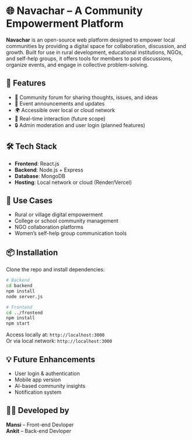 # 🌐 Navachar – A Community Empowerment Platform

**Navachar** is an open-source web platform designed to empower local communities by providing a digital space for collaboration, discussion, and growth. Built for use in rural development, educational institutions, NGOs, and self-help groups, it offers tools for members to post discussions, organize events, and engage in collective problem-solving.

## 🚀 Features
- 📢 Community forum for sharing thoughts, issues, and ideas  
- 📅 Event announcements and updates  
- 🌍 Accessible over local or cloud network  
- 💬 Real-time interaction (future scope)  
- 🔒 Admin moderation and user login (planned features)

## 🛠 Tech Stack
- **Frontend**: React.js  
- **Backend**: Node.js + Express  
- **Database**: MongoDB  
- **Hosting**: Local network or cloud (Render/Vercel)

## 🎯 Use Cases
- Rural or village digital empowerment  
- College or school community management  
- NGO collaboration platforms  
- Women’s self-help group communication tools

## 📦 Installation

Clone the repo and install dependencies:

```bash
# Backend
cd backend
npm install
node server.js

# Frontend
cd ../frontend
npm install
npm start
```

Access locally at: `http://localhost:3000`  
Or via local network: `http://localhost:3000`

## 💡 Future Enhancements
- User login & authentication  
- Mobile app version  
- AI-based community insights  
- Notification system

## 👨‍💻 Developed by

**Mansi** – Front-end Devloper <br>
**Ankit** – Back-end Devloper
